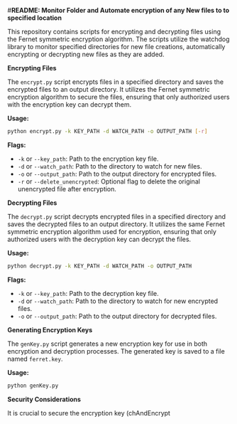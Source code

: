 #**README: Monitor Folder and Automate encryption of any New files to to specified location**

This repository contains scripts for encrypting and decrypting files using the Fernet symmetric encryption algorithm. The scripts utilize the watchdog library to monitor specified directories for new file creations, automatically encrypting or decrypting new files as they are added.

**Encrypting Files**

The `encrypt.py` script encrypts files in a specified directory and saves the encrypted files to an output directory. It utilizes the Fernet symmetric encryption algorithm to secure the files, ensuring that only authorized users with the encryption key can decrypt them.

**Usage:**

```bash
python encrypt.py -k KEY_PATH -d WATCH_PATH -o OUTPUT_PATH [-r]
```

**Flags:**

* `-k` or `--key_path`: Path to the encryption key file.
* `-d` or `--watch_path`: Path to the directory to watch for new files.
* `-o` or `--output_path`: Path to the output directory for encrypted files.
* `-r` or `--delete_unencrypted`: Optional flag to delete the original unencrypted file after encryption.

**Decrypting Files**

The `decrypt.py` script decrypts encrypted files in a specified directory and saves the decrypted files to an output directory. It utilizes the same Fernet symmetric encryption algorithm used for encryption, ensuring that only authorized users with the decryption key can decrypt the files.

**Usage:**

```bash
python decrypt.py -k KEY_PATH -d WATCH_PATH -o OUTPUT_PATH
```

**Flags:**

* `-k` or `--key_path`: Path to the decryption key file.
* `-d` or `--watch_path`: Path to the directory to watch for new encrypted files.
* `-o` or `--output_path`: Path to the output directory for decrypted files.

**Generating Encryption Keys**

The `genKey.py` script generates a new encryption key for use in both encryption and decryption processes. The generated key is saved to a file named `ferret.key`.

**Usage:**

```bash
python genKey.py
```

**Security Considerations**

It is crucial to secure the encryption key (chAndEncrypt
